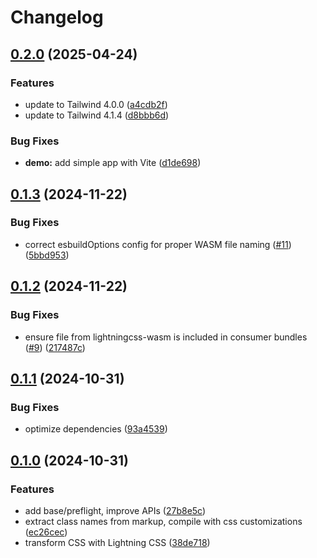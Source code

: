 # Changelog

## [0.2.0](https://github.com/balintbrews/tailwindcss-in-browser/compare/tailwindcss-in-browser-v0.1.3...tailwindcss-in-browser-v0.2.0) (2025-04-24)


### Features

* update to Tailwind 4.0.0 ([a4cdb2f](https://github.com/balintbrews/tailwindcss-in-browser/commit/a4cdb2f663b224aecda0e2ace4c9923e81635b54))
* update to Tailwind 4.1.4 ([d8bbb6d](https://github.com/balintbrews/tailwindcss-in-browser/commit/d8bbb6d44dc035bd48ae14527c69432ffb8149d1))


### Bug Fixes

* **demo:** add simple app with Vite ([d1de698](https://github.com/balintbrews/tailwindcss-in-browser/commit/d1de698ed2a344feb44721ec648e023f0b670c90))

## [0.1.3](https://github.com/balintbrews/tailwindcss-in-browser/compare/tailwindcss-in-browser-v0.1.2...tailwindcss-in-browser-v0.1.3) (2024-11-22)


### Bug Fixes

* correct esbuildOptions config for proper WASM file naming ([#11](https://github.com/balintbrews/tailwindcss-in-browser/issues/11)) ([5bbd953](https://github.com/balintbrews/tailwindcss-in-browser/commit/5bbd953bade8f6db6927abd086d04e1db9de3895))

## [0.1.2](https://github.com/balintbrews/tailwindcss-in-browser/compare/tailwindcss-in-browser-v0.1.1...tailwindcss-in-browser-v0.1.2) (2024-11-22)


### Bug Fixes

* ensure file from lightningcss-wasm is included in consumer bundles ([#9](https://github.com/balintbrews/tailwindcss-in-browser/issues/9)) ([217487c](https://github.com/balintbrews/tailwindcss-in-browser/commit/217487c1b20c741ef0f3d4ed12d2067c471b6f24))

## [0.1.1](https://github.com/balintbrews/tailwindcss-in-browser/compare/tailwindcss-in-browser-v0.1.0...tailwindcss-in-browser-v0.1.1) (2024-10-31)


### Bug Fixes

* optimize dependencies ([93a4539](https://github.com/balintbrews/tailwindcss-in-browser/commit/93a45391bdf0fa81bfd8c930c60d8bc0e6b3d82a))

## [0.1.0](https://github.com/balintbrews/tailwindcss-in-browser/compare/tailwindcss-in-browser-v0.0.1...tailwindcss-in-browser-v0.1.0) (2024-10-31)


### Features

* add base/preflight, improve APIs ([27b8e5c](https://github.com/balintbrews/tailwindcss-in-browser/commit/27b8e5c03bf0af6f0cdfed9517944d363a892c99))
* extract class names from markup, compile with css customizations ([ec26cec](https://github.com/balintbrews/tailwindcss-in-browser/commit/ec26cecc9617fa1381c60376a1fe8c7dcbb7000f))
* transform CSS with Lightning CSS ([38de718](https://github.com/balintbrews/tailwindcss-in-browser/commit/38de718fdb2f834d3d94a42801c3c6fb70a9ed9a))
